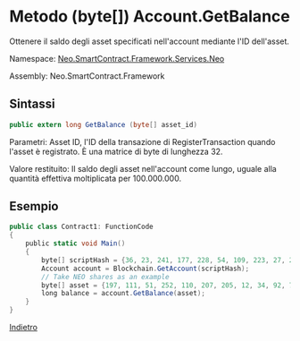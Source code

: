 # Metodo (byte[]) Account.GetBalance

Ottenere il saldo degli asset specificati nell'account mediante l'ID dell'asset.

Namespace: [Neo.SmartContract.Framework.Services.Neo](../../neo.md)

Assembly: Neo.SmartContract.Framework

## Sintassi

```c#
public extern long GetBalance (byte[] asset_id)
```

Parametri: Asset ID, l'ID della transazione di RegisterTransaction quando l'asset è registrato. È una matrice di byte di lunghezza 32.

Valore restituito: Il saldo degli asset nell'account come lungo, uguale alla quantità effettiva moltiplicata per 100.000.000.

## Esempio

```c#
public class Contract1: FunctionCode
{
    public static void Main()
    {
        byte[] scriptHash = {36, 23, 241, 177, 228, 54, 109, 223, 27, 237, 139, 54, 207, 38, 132, 101, 172, 3, 10, 73};
        Account account = Blockchain.GetAccount(scriptHash);
        // Take NEO shares as an example
        byte[] asset = {197, 111, 51, 252, 110, 207, 205, 12, 34, 92, 74, 179, 86, 254, 229, 147, 144, 175, 133, 96, 190, 147, 15, 174, 190, 116, 166, 218, 255, 124, 155};
        long balance = account.GetBalance(asset);
    }
}
```



[Indietro](../Account.md)
